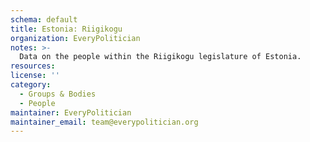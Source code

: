 ```yaml
---
schema: default
title: Estonia: Riigikogu
organization: EveryPolitician
notes: >-
  Data on the people within the Riigikogu legislature of Estonia.
resources:
license: ''
category:
  - Groups & Bodies
  - People
maintainer: EveryPolitician
maintainer_email: team@everypolitician.org
---
```

